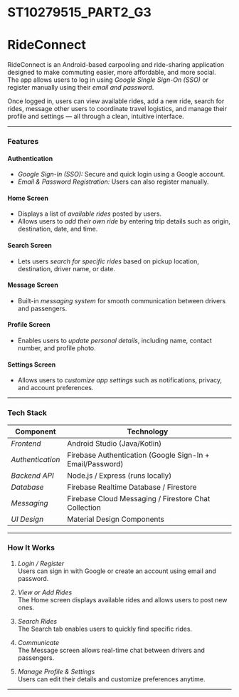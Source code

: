 # ST10279515_PART2_G3
# RideConnect

RideConnect is an Android-based carpooling and ride-sharing application designed to make commuting easier, more affordable, and more social.  
The app allows users to log in using *Google Single Sign-On (SSO)* or register manually using their *email and password*.  

Once logged in, users can view available rides, add a new ride, search for rides, message other users to coordinate travel logistics, and manage their profile and settings — all through a clean, intuitive interface.

---

###  Features

####  Authentication
- *Google Sign-In (SSO):* Secure and quick login using a Google account.  
- *Email & Password Registration:* Users can also register manually.

####  Home Screen
- Displays a list of *available rides* posted by users.  
- Allows users to *add their own ride* by entering trip details such as origin, destination, date, and time.

####  Search Screen
- Lets users *search for specific rides* based on pickup location, destination, driver name, or date.

####  Message Screen
- Built-in *messaging system* for smooth communication between drivers and passengers.

#### Profile Screen
- Enables users to *update personal details*, including name, contact number, and profile photo.

####  Settings Screen
- Allows users to *customize app settings* such as notifications, privacy, and account preferences.

---

###  Tech Stack

| Component | Technology |
|------------|-------------|
| *Frontend* | Android Studio (Java/Kotlin) |
| *Authentication* | Firebase Authentication (Google Sign-In + Email/Password) |
| *Backend API* | Node.js / Express (runs locally) |
| *Database* | Firebase Realtime Database / Firestore |
| *Messaging* | Firebase Cloud Messaging / Firestore Chat Collection |
| *UI Design* | Material Design Components |

---

### How It Works

1. *Login / Register*  
   Users can sign in with Google or create an account using email and password.  

2. *View or Add Rides*  
   The Home screen displays available rides and allows users to post new ones.  

3. *Search Rides*  
   The Search tab enables users to quickly find specific rides.  

4. *Communicate*  
   The Message screen allows real-time chat between drivers and passengers.  

5. *Manage Profile & Settings*  
   Users can edit their details and customize preferences anytime.

---
